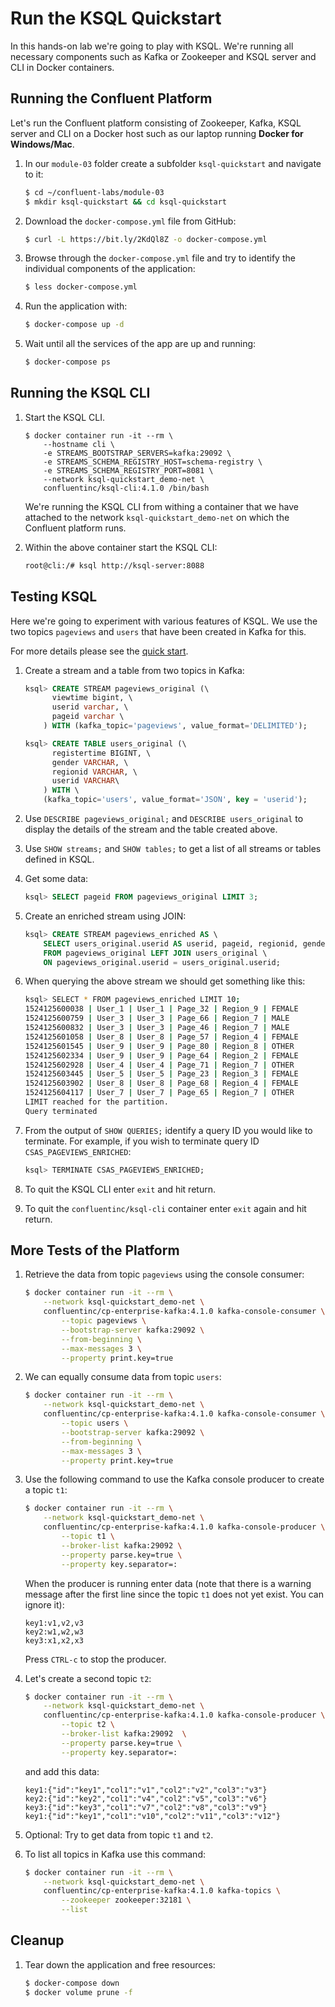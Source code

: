 # Run the KSQL Quickstart

In this hands-on lab we're going to play with KSQL. We're running all necessary components such as Kafka or Zookeeper and KSQL server and CLI in Docker containers.

## Running the Confluent Platform

Let's run the Confluent platform consisting of Zookeeper, Kafka, KSQL server and CLI on a Docker host such as our laptop running **Docker for Windows/Mac**.

1. In our `module-03` folder create a subfolder `ksql-quickstart` and navigate to it:

    ```bash
    $ cd ~/confluent-labs/module-03
    $ mkdir ksql-quickstart && cd ksql-quickstart
    ```

2. Download the `docker-compose.yml` file from GitHub:

    ```bash
    $ curl -L https://bit.ly/2KdQl8Z -o docker-compose.yml
    ```

3. Browse through the `docker-compose.yml` file and try to identify the individual components of the application:

    ```bash
    $ less docker-compose.yml
    ```

4. Run the application with:                

    ```bash
    $ docker-compose up -d
    ```

5. Wait until all the services of the app are up and running:    

    ```bash
    $ docker-compose ps
    ```

## Running the KSQL CLI

1. Start the KSQL CLI.

    ```
    $ docker container run -it --rm \
        --hostname cli \
        -e STREAMS_BOOTSTRAP_SERVERS=kafka:29092 \
        -e STREAMS_SCHEMA_REGISTRY_HOST=schema-registry \
        -e STREAMS_SCHEMA_REGISTRY_PORT=8081 \
        --network ksql-quickstart_demo-net \
        confluentinc/ksql-cli:4.1.0 /bin/bash
    ```

    We're running the KSQL CLI from withing a container that we have attached to the network `ksql-quickstart_demo-net` on which the Confluent platform runs.

2. Within the above container start the KSQL CLI:

    ```bash
    root@cli:/# ksql http://ksql-server:8088
    ```

## Testing KSQL

Here we're going to experiment with various features of KSQL. We use the two topics `pageviews` and `users` that have been created in Kafka for this. 

For more details please see the [quick start](https://docs.confluent.io/current/ksql/docs/tutorials/basics-docker.html#ksql-quickstart-docker).

1. Create a stream and a table from two topics in Kafka:

    ```SQL
    ksql> CREATE STREAM pageviews_original (\
          viewtime bigint, \
          userid varchar, \
          pageid varchar \
        ) WITH (kafka_topic='pageviews', value_format='DELIMITED');

    ksql> CREATE TABLE users_original (\
          registertime BIGINT, \
          gender VARCHAR, \
          regionid VARCHAR, \
          userid VARCHAR\
        ) WITH \
        (kafka_topic='users', value_format='JSON', key = 'userid');

2. Use `DESCRIBE pageviews_original;` and `DESCRIBE users_original` to display the details of the stream and the table created above.

3. Use `SHOW streams;` and `SHOW tables;` to get a list of all streams or tables defined in KSQL.

4. Get some data:

    ```sql
    ksql> SELECT pageid FROM pageviews_original LIMIT 3;
    ```

5. Create an enriched stream using JOIN:

    ```sql
    ksql> CREATE STREAM pageviews_enriched AS \
        SELECT users_original.userid AS userid, pageid, regionid, gender \
        FROM pageviews_original LEFT JOIN users_original \
        ON pageviews_original.userid = users_original.userid;
    ```

6. When querying the above stream we should get something like this:

    ```bash
    ksql> SELECT * FROM pageviews_enriched LIMIT 10;
    1524125600038 | User_1 | User_1 | Page_32 | Region_9 | FEMALE
    1524125600759 | User_3 | User_3 | Page_66 | Region_7 | MALE
    1524125600832 | User_3 | User_3 | Page_46 | Region_7 | MALE
    1524125601058 | User_8 | User_8 | Page_57 | Region_4 | FEMALE
    1524125601545 | User_9 | User_9 | Page_80 | Region_8 | OTHER
    1524125602334 | User_9 | User_9 | Page_64 | Region_2 | FEMALE
    1524125602928 | User_4 | User_4 | Page_71 | Region_7 | OTHER
    1524125603445 | User_5 | User_5 | Page_23 | Region_3 | FEMALE
    1524125603902 | User_8 | User_8 | Page_68 | Region_4 | FEMALE
    1524125604117 | User_7 | User_7 | Page_65 | Region_7 | OTHER
    LIMIT reached for the partition.
    Query terminated
    ```

7. From the output of `SHOW QUERIES;` identify a query ID you would like to terminate. For example, if you wish to terminate query ID `CSAS_PAGEVIEWS_ENRICHED`:

    ```sql
    ksql> TERMINATE CSAS_PAGEVIEWS_ENRICHED;
    ```

8. To quit the KSQL CLI enter `exit` and hit return.
9. To quit the `confluentinc/ksql-cli` container enter `exit` again and hit return.

## More Tests of the Platform

1. Retrieve the data from topic `pageviews` using the console consumer:

    ```bash
    $ docker container run -it --rm \
        --network ksql-quickstart_demo-net \
        confluentinc/cp-enterprise-kafka:4.1.0 kafka-console-consumer \
            --topic pageviews \
            --bootstrap-server kafka:29092 \
            --from-beginning \
            --max-messages 3 \
            --property print.key=true
    ```

2. We can equally consume data from topic `users`:

    ```bash
    $ docker container run -it --rm \
        --network ksql-quickstart_demo-net \
        confluentinc/cp-enterprise-kafka:4.1.0 kafka-console-consumer \
            --topic users \
            --bootstrap-server kafka:29092 \
            --from-beginning \
            --max-messages 3 \
            --property print.key=true

3. Use the following command to use the Kafka console producer to create a topic `t1`:

    ```bash
    $ docker container run -it --rm \
        --network ksql-quickstart_demo-net \
        confluentinc/cp-enterprise-kafka:4.1.0 kafka-console-producer \
            --topic t1 \
            --broker-list kafka:29092 \
            --property parse.key=true \
            --property key.separator=:
    ```

    When the producer is running enter data (note that there is a warning message after the first line since the topic `t1` does not yet exist. You can ignore it):

    ```
    key1:v1,v2,v3
    key2:w1,w2,w3
    key3:x1,x2,x3
    ```

    Press `CTRL-c` to stop the producer.

4. Let's create a second topic `t2`:

    ```bash
    $ docker container run -it --rm \
        --network ksql-quickstart_demo-net \
        confluentinc/cp-enterprise-kafka:4.1.0 kafka-console-producer \
            --topic t2 \
            --broker-list kafka:29092  \
            --property parse.key=true \
            --property key.separator=:
    ```

    and add this data:

    ```
    key1:{"id":"key1","col1":"v1","col2":"v2","col3":"v3"}
    key2:{"id":"key2","col1":"v4","col2":"v5","col3":"v6"}
    key3:{"id":"key3","col1":"v7","col2":"v8","col3":"v9"}
    key1:{"id":"key1","col1":"v10","col2":"v11","col3":"v12"}
    ```

5. Optional: Try to get data from topic `t1` and `t2`.


9. To list all topics in Kafka use this command:

    ```bash
    $ docker container run -it --rm \
        --network ksql-quickstart_demo-net \
        confluentinc/cp-enterprise-kafka:4.1.0 kafka-topics \
            --zookeeper zookeeper:32181 \
            --list
    ```

## Cleanup

1. Tear down the application and free resources:

    ```bash
    $ docker-compose down
    $ docker volume prune -f
    ```
